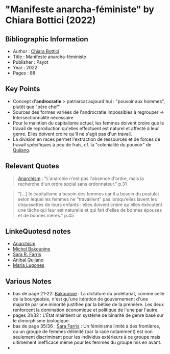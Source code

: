 # "Manifeste anarcha-féministe" by Chiara Bottici (2022)

## Bibliographic Information
- Author : [Chiara Bottici](bottici_c.md)
- Title : Manifeste anarcha-féministe
- Publisher : Payot
- Year : 2022
- Pages : 88

## Key Points
- Concept d'**androcratie** > patriarcat aujourd'hui : "pouvoir aux hommes", plutôt que "père chef"
- Sources des formes variées de l'androcratie impossibles à regrouper => Intersectionnalité nécessaire
- Pour le maintien du capitalisme actuel, les femmes doivent croire que le travail de reproduction qu'elles effectuent est naturel et affecté à leur genre. Elles doivent croire qu'il ne s'agit pas d'un travail.
- La division en races permet l'extraction de ressources et de forces de travail spécifiques à peu de frais, cf. la "colonialité du pouvoir" de [Quijano](../authors/quijano_a.md).


## Relevant Quotes
> [Anarchism](../../inbox/themes/anarchism.md) : "L'anarchie n'est pas l'absence d'ordre, mais la recherche d'un ordre social sans ordonnateur." p.31

> "[...] le capitalisme a besoin des femmes car il a besoin du postulat selon lequel les femmes ne "travaillent" pas lorsqu'elles lavent les chaussettes de leurs enfants : elles doivent croire qu'elles éxécutent une tâche qui leur est naturelle et qui fait d'elles de bonnes épouses et de bonnes mères." p.45

## LinkeQuotesd notes 
- [Anarchism](../../inbox/themes/anarchism.md)
- [Michel Bakounine](../authors/bakounine_m.md)
- [Sara R. Farris](../authors/farris_s.md)
- [Anibal Quijano](../authors/quijano_a.md)
- [Maria Lugones](../authors/lugones_m.md)

## Various Notes
- bas de page 21-22: [Bakounine](../authors/bakounine_m.md) : La dictature du prolétariat, comme celle de la bourgeoisie, n'est qu'une itération de gouvernement d'une majorité par une minorité justifiée par la bêtise de la première. Les deux renforcent la domination économique et politique de l'une par l'autre.
- pages 31/32 : L'État maintient un système de binarité de genre basé sur le dimorphisme biologique.
- bas de page 35/36 : [Sara Farris](../authors/farris_s.md) : Un féminisme limité à des frontières, ou un groupe de femmes délimité (par la race notamment) est non seulement discriminant pour les individus extérieurs à ce groupe mais ultimement inefficace même pour les femmes du groupe mis en avant.
- 